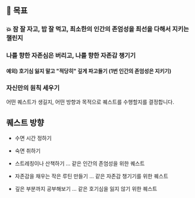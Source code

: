 ## 💨 목표

### 💥 잠 잘 자고, 밥 잘 먹고, 최소한의 인간의 존엄성을 최선을 다해서 지키는 챌린지

### 나를 향한 자존심은 버리고, 나를 향한 자존감 챙기기


#### 예외) 호기심 잃지 말고 "적당히" 깊게 파고들기 (1번 인간의 존엄성은 지키기)

### 자신만의 원칙 세우기

 어떤 퀘스트가 생길지, 어떤 방향과 목적으로 퀘스트를 수행할지를 결정합니다.



##  퀘스트 방향

- 수면 시간 정하기
- 숙면 취하기
- 스트레칭이나 산책하기
  ... 같은 인간의 존엄성을 위한 퀘스트

- 자존감을 채우는 작은 루틴 만들기
  ... 같은 자존감 챙기기를 위한 퀘스트

- 깊은 부분까지 공부해보기
  ... 같은 호기심을 잃지 않기 위한 퀘스트
